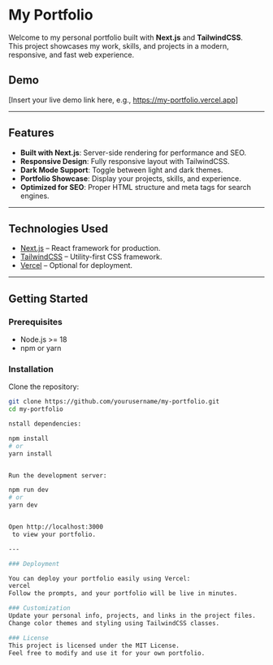 # My Portfolio

Welcome to my personal portfolio built with **Next.js** and **TailwindCSS**.  
This project showcases my work, skills, and projects in a modern, responsive, and fast web experience.

## Demo

[Insert your live demo link here, e.g., https://my-portfolio.vercel.app]

---

## Features

- **Built with Next.js**: Server-side rendering for performance and SEO.
- **Responsive Design**: Fully responsive layout with TailwindCSS.
- **Dark Mode Support**: Toggle between light and dark themes.
- **Portfolio Showcase**: Display your projects, skills, and experience.
- **Optimized for SEO**: Proper HTML structure and meta tags for search engines.

---

## Technologies Used

- [Next.js](https://nextjs.org/) – React framework for production.
- [TailwindCSS](https://tailwindcss.com/) – Utility-first CSS framework.
- [Vercel](https://vercel.com/) – Optional for deployment.

---

## Getting Started

### Prerequisites

- Node.js >= 18
- npm or yarn

### Installation

Clone the repository:

```bash
git clone https://github.com/yourusername/my-portfolio.git
cd my-portfolio

nstall dependencies:

npm install
# or
yarn install


Run the development server:

npm run dev
# or
yarn dev


Open http://localhost:3000
 to view your portfolio.

---

### Deployment

You can deploy your portfolio easily using Vercel:
vercel
Follow the prompts, and your portfolio will be live in minutes.

### Customization
Update your personal info, projects, and links in the project files.
Change color themes and styling using TailwindCSS classes.

### License
This project is licensed under the MIT License.
Feel free to modify and use it for your own portfolio.
